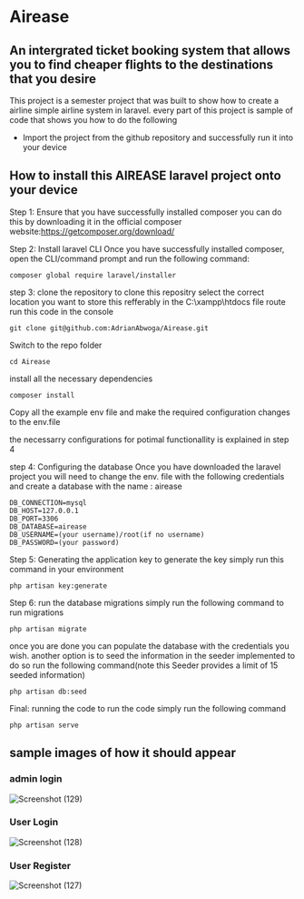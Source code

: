 # Airease
## An intergrated ticket booking system that allows you to find cheaper flights to the destinations that you desire 

This project is a semester project that was built to show how to create a airline simple airline system in laravel. every part of this project is sample of code that shows you how to do the following 
* Import the project from the github repository and successfully run it into your device


## How to install this AIREASE laravel project onto your device 
Step 1: Ensure that you have successfully installed composer 
  you can do this by downloading it in the official composer website:https://getcomposer.org/download/

Step 2: Install laravel CLI
  Once you have successfully installed composer, open the CLI/command prompt and run the following command:
  ```command line
composer global require laravel/installer
```
step 3: clone the repository 
to clone this repositry select the correct location you want to store this refferably in the C:\xampp\htdocs file route 
run this code in the console 
```command line
git clone git@github.com:AdrianAbwoga/Airease.git
```
Switch to the repo folder
```
cd Airease
```
install all the necessary dependencies 
```
composer install
```
Copy all the example env file and make the required configuration changes to the env.file 

the necessarry configurations for potimal functionallity is explained in step 4 

step 4: Configuring the database
Once you have downloaded the laravel project you will need to change the env. file with the following credentials and create a database with the name : airease

```command line
DB_CONNECTION=mysql
DB_HOST=127.0.0.1
DB_PORT=3306
DB_DATABASE=airease
DB_USERNAME=(your username)/root(if no username)
DB_PASSWORD=(your password)
```

Step 5: Generating the application key
to generate the key simply run this command in your environment 
```
php artisan key:generate
```
Step 6: run the database migrations
simply run the following command to run migrations 
```
php artisan migrate
```

once you are done you can populate the database with the credentials you wish. another option is to seed the information in the seeder implemented to do so run the following command(note this Seeder provides a limit of 15 seeded information)
```
php artisan db:seed
```
Final: running the code
to run the code simply run the following command 
```
php artisan serve
```
## sample images of how it should appear 
### admin login 

![Screenshot (129)](https://github.com/AdrianAbwoga/Airease/assets/98470631/ef0a60bd-8430-4d5f-8723-8e80a9f922b2)

### User Login

![Screenshot (128)](https://github.com/AdrianAbwoga/Airease/assets/98470631/bc864513-bb74-4c49-8208-bf91b81186ca)

### User Register

![Screenshot (127)](https://github.com/AdrianAbwoga/Airease/assets/98470631/391099d1-2f43-45c4-9f5b-09ecaa01b7eb)


  
